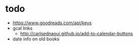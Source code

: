 # todo

- https://www.goodreads.com/api/keys
- gcal links
  - http://carlsednaoui.github.io/add-to-calendar-buttons
- date info on old books

